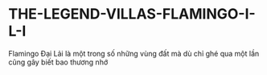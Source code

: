 # THE-LEGEND-VILLAS-FLAMINGO-I-L-I
Flamingo Đại Lải là một trong số những vùng đất mà dù chỉ ghé qua một lần cũng gây biết bao thương nhớ
